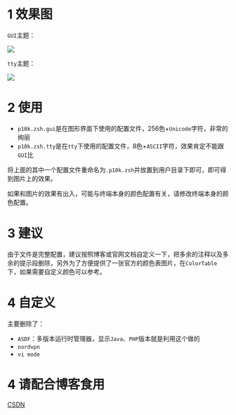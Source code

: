 # 1 效果图

`GUI`主题：

![](https://img-blog.csdnimg.cn/20201025101325276.png?)

`tty`主题：

![](https://img-blog.csdnimg.cn/20201025101325221.png)

# 2 使用

- `p10k.zsh.gui`是在图形界面下使用的配置文件，256色+`Unicode`字符，非常的绚丽
- `p10k.zsh.tty`是在`tty`下使用的配置文件，8色+`ASCII`字符，效果肯定不能跟`GUI`比

将上面的其中一个配置文件重命名为`.p10k.zsh`并放置到用户目录下即可，即可得到图片上的效果。

如果和图片的效果有出入，可能与终端本身的颜色配置有关，请修改终端本身的颜色配置。

# 3 建议

由于文件是完整配置，建议按照博客或官网文档自定义一下，把多余的注释以及多余的提示段删除，另外为了方便提供了一张官方的颜色表图片，在`ColorTable`下，如果需要自定义颜色可以参考。

# 4 自定义

主要删除了：

- `ASDF`：多版本运行时管理器，显示`Java`、`PHP`版本就是利用这个做的
- `nordvpn`
- `vi mode`

# 4 请配合博客食用

[CSDN](https://blog.csdn.net/qq_27525611/article/details/109260917)

